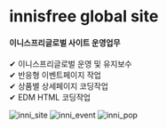 # innisfree global site
#### 이니스프리글로벌 사이트 운영업무<br>
✔ 이니스프리글로벌 운영 및 유지보수<br>
✔ 반응형 이벤트페이지 작업 <br>
✔ 상품별 상세페이지 코딩작업<br>
✔ EDM HTML 코딩작업 

![inni_site](https://user-images.githubusercontent.com/90238684/176333524-6a0d430d-c211-43a2-8711-0cd389b9be9c.jpg)
![inni_event](https://user-images.githubusercontent.com/90238684/176333518-8107b012-9bd9-4815-9e32-25417ab14f5d.jpg)
![inni_pop](https://user-images.githubusercontent.com/90238684/176333522-00b18e45-4fc1-44c1-8f2a-0953da60dab9.jpg)

